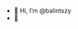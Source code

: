 - 👋 Hi, I’m @balintszy
- 💞️ 

<!---
balintszy/balintszy is a ✨ special ✨ repository because its `README.md` (this file) appears on your GitHub profile.
You can click the Preview link to take a look at your changes.
--->
